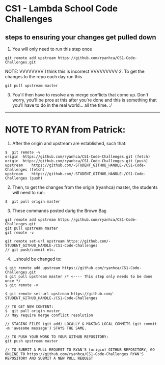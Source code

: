 # CS1 - Lambda School Code Challenges
## steps to ensuring your changes get pulled down
1. You will only need to run this step once
```console
git remote add upstream https://github.com/ryanhca/CS1-Code-Challenges.git
```

NOTE: VVVVVVVV I think this is incorrect VVVVVVVVV
2. To get the changes to the repo each day run this
```console
git pull upstream master
```

3. You'll then have to resolve any merge conflicts that come up. Don't worry, you'll be pros at this after you're done and this is something that you'll have to do in the real world... all the time. :/

***

# NOTE TO RYAN from Patrick:

1. After the origin and upstream are established, such that:
```console
$  git remote -v
origin	https://github.com/ryanhca/CS1-Code-Challenges.git (fetch)
origin	https://github.com/ryanhca/CS1-Code-Challenges.git (push)
upstream	https://github.com/-STUDENT_GITHUB_HANDLE-/CS1-Code-Challenges (fetch)
upstream	https://github.com/-STUDENT_GITHUB_HANDLE-/CS1-Code-Challenges (push)
```

2. Then, to get the changes from the origin (ryanhca) master, the students will need to run:
```console
$  git pull origin master
```

3. These commands posted durig the Brown Bag
```console
git remote add upstream https://github.com/ryanhca/CS1-Code-Challenges.git
git pull upstream master
git remote -v

git remote set-url upstream https://github.com/-STUDENT_GITHUB_HANDLE-/CS1-Code-Challenges
// git push/commit etc.
```

4. ...should be changed to:
```console
$ git remote add upstream https://github.com/ryanhca/CS1-Code-Challenges.git
$ git pull upstream master /* <---- This step only needs to be done once */
$ git remote -v

$ git remote set-url upstream https://github.com/-STUDENT_GITHUB_HANDLE-/CS1-Code-Challenges

// TO GET NEW CONTENT:
$  git pull origin master
// May require merge conflict resolution

// STAGING FILES (git add) LOCALLY & MAKING LOCAL COMMITS (git commit -m 'awesome message') STAYS THE SAME.

// TO PUSH YOUR WORK TO YOUR GITHUB REPOSITORY:
git push upstream master

// TO SUBMIT A PULL REQUEST TO RYAN'S (origin) GITHUB REPOSITORY, GO ONLINE TO https://github.com/ryanhca/CS1-Code-Challenges RYAN'S REPOSITORY AND SUBMIT A NEW PULL REQUEST
```
